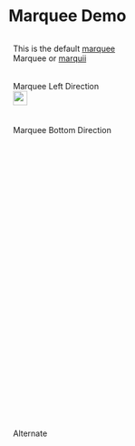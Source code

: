 # Marquee Demo

<script setup>
  import './../../packages/core/dist/css/marquee.css'
  import { Marquee } from './../../packages/core'
  import { onMounted } from 'vue'

  onMounted(() => {
    const marqueeDefault = new Marquee('#marquee-default', {
      fill: true
    })
    const marqueeLeft = new Marquee('#marquee-left', {
      direction: 'left',
      fill: true
    })
    const marqueeDown = new Marquee('#marquee-down', {
      direction: 'down',
      fill: true
    })
    const marqueeAlternateEl = document.getElementById('marquee-alternate')
    const marqueeAlternate = new Marquee(marqueeAlternateEl, {
      behavior: 'alternate'
    })
  })
</script>
<style>
.c-marquee .c-marquee-container {
  list-style: none;
  padding: 0;
  margin: 0;
}
.c-marquee li {
  margin: 0!important;
  padding: 0 .5rem;
}
</style>
<div id="marquee-default" class="c-marquee" style="margin-top: 2rem;">
  <ul class="c-marquee-container">
    <li>This is the default <a href="#">marquee</a></li>
    <li>Marquee or <a href="#">marquii</a></li>
  </ul>
</div>
<div id="marquee-left" class="c-marquee" style="margin-top: 2rem;">
  <ul class="c-marquee-container">
    <li>Marquee Left Direction</li>
    <li><img width="25" height="25" src="https://vitejs.dev/logo.svg"/></li>
  </ul>
</div>
<div id="marquee-down" class="c-marquee" style="margin-top: 2rem; height: 500px;">
  <ul class="c-marquee-container">
    <li>Marquee Bottom Direction</li>
  </ul>
</div>
<div id="marquee-alternate" class="c-marquee" style="margin-top: 2rem; width: 100px;">
  <ul class="c-marquee-container">
    <li>Alternate</li>
  </ul>
</div>
